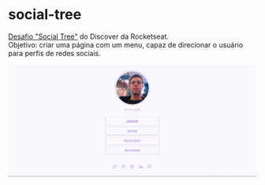 # social-tree

<a href="https://app.rocketseat.com.br/discover/challenges/social-tree">Desafio "Social Tree"</a> do Discover da Rocketseat. <br>
Objetivo: criar uma página com um menu, capaz de direcionar o usuário para perfis de redes sociais. <br>

![Desafio "Social Tree"](https://github.com/rauzola/Social-Tree/blob/main/src/assets/social-tree.png)